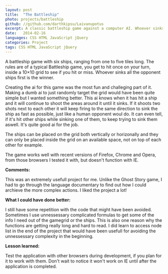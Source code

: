 ```yaml
---
layout: post
title:  "The Battleship"
photo: projects/battleship
github: //github.com/darthkipsu/Laivanupotus
excerpt: A classic battleship game against a computer AI. Whoever sinks all the opponent ships first is the winner.
date:   2014-02-16
languages: CSS HTML JavaScript jQuery
categories: Project
tags: CSS HTML JavaScript jQuery
---
```


A battleship game with six ships, ranging from one to five tiles long. The rules are of a typical Battleship game, you get to hit once on your turn, inside a 10×10 grid to see if you hit or miss. Whoever sinks all the opponent ships first is the winner.

Creating the ai for this game was the most fun and challeging part of it. Making a dumb ai to just randomly target the grid would have been quite simple but I wanted something better. This ai knows when it has hit a ship and it will continue to shoot the areas around it until it sinks. If it shoots two shots next to each other it will keep firing to the same direction to sink the ship as fast as possible, just like a human opponent woul do. It can even tell, if it's hit other ships while sinking one of them, to keep trying to sink them aswell. It's quite good ai for the job.

The ships can be placed on the grid both vertically or horizonally and they can only be placed inside the grid on an available space, not on top of each other for example.

The game works well with recent versions of Firefox, Chrome and Opera, from those browsers I tested it with, but doesn't function with IE.

**Comments:**

This was an extremely usefull project for me. Unlike the Ghost Story game, I had to go through the language documentary to find out how I could archieve the more complex actions. I liked the project a lot!

**What I could have done better:**

I still have some repetition with the code that might have been avoided. Sometimes I use unnessessary complicated formulas to get some of the info I need out of the gamegrid or the ships. This is also one reason why the functions are getting really long and hard to read. I did learn to access node list in the end of the project that would have been usefull for avoiding the unnessessary complexity in the beginning.

**Lesson learned:**

Test the application with other browsers during development, if you plan for it to work with them. Don't wait to notice it won't work on IE until after the application is completed.

